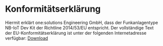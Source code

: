 # Konformitätserklärung

Hiermit erklärt one:solutions Engineering GmbH, dass der Funkanlagentype NB-IoT Dev Kit der Richtline 2014/53/EU entspricht. 
Der vollständige Text der EU-Konformitätserklärung ist unter der folgenden Internetadresse verfügbar: [Download](http://nbiot-devkit.one-solutions.eu/documents/NBIoT-IoT-Pilot_EU-Konformitaetserklaerung.pdf)
